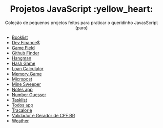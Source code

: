 <div align="center">
  <h1>Projetos JavaScript :yellow_heart:</h1>

  <p>Coleção de pequenos projetos feitos para praticar o queridinho JavasScript (puro)</p>
  
  <div align="left">
    <ul>
      <li><a href="https://github.com/capelaum/JS-Projects/tree/master/Booklist" target="_blank">Booklist</a></li>
      <li><a href="https://github.com/capelaum/JS-Projects/tree/master/Dev_Finance" target="_blank">Dev Finance$</a></li>
      <li><a href="https://github.com/capelaum/JS-Projects/tree/master/Gamefield" target="_blank">Game Field</a></li>
      <li><a href="https://github.com/capelaum/JS-Projects/tree/master/Github_Finder" target="_blank">Github Finder</a></li>
      <li><a href="https://github.com/capelaum/JS-Projects/tree/master/Hangman" target="_blank">Hangman</a></li>
      <li><a href="https://github.com/capelaum/JS-Projects/tree/master/Hash_Game" target="_blank">Hash Game</a></li>
      <li><a href="https://github.com/capelaum/JS-Projects/tree/master/Loancalculator" target="_blank">Loan Calculator</a></li>
      <li><a href="https://github.com/capelaum/JS-Projects/tree/master/Memory_Game" target="_blank">Memory Game</a></li>
      <li><a href="https://github.com/capelaum/JS-Projects/tree/master/Micropost" target="_blank">Micropost</a></li>
      <li><a href="https://github.com/capelaum/JS-Projects/tree/master/Mine_Sweeper" target="_blank">Mine Sweeper</a></li>
      <li><a href="https://github.com/capelaum/JS-Projects/tree/master/Notes_app" target="_blank">Notes app</a></li>
      <li><a href="https://github.com/capelaum/JS-Projects/tree/master/Numberguesser" target="_blank">Number Guesser</a></li>
      <li><a href="https://github.com/capelaum/JS-Projects/tree/master/Tasklist" target="_blank">Tasklist</a></li>
      <li><a href="https://github.com/capelaum/JS-Projects/tree/master/Todos_app" target="_blank">Todos app</a></li>
      <li><a href="https://github.com/capelaum/JS-Projects/tree/master/Tracalorie" target="_blank">Tracalorie</a></li>
      <li><a href="https://github.com/capelaum/JS-Projects/tree/master/Validador_CPF" target="_blank">Validador e Gerador de CPF BR</a></li>
      <li><a href="https://github.com/capelaum/JS-Projects/tree/master/Weather" target="_blank">Weather</a></li>
    </ul>
  </div>  
</div>
